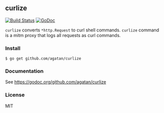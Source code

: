 ## curlize

[![Build Status](https://travis-ci.org/agatan/curlize.svg?branch=master)](https://travis-ci.org/agatan/curlize)
[![GoDoc](https://godoc.org/github.com/agatan/curlize?status.svg)](https://godoc.org/github.com/agatan/curlize)

`curlize` converts `*http.Request` to curl shell commands.
`curlize` command is a mitm proxy that logs all requests as curl commands.

### Install

```
$ go get github.com/agatan/curlize
```

### Documentation

See https://godoc.org/github.com/agatan/curlize

### License

MIT
